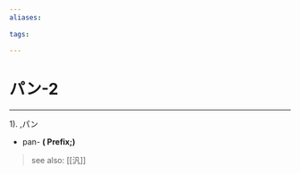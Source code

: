 ```yaml
---
aliases:
    
tags:
    
---
```


# パン-2
---
1).
,パン

- pan-
**( Prefix;)**
> see also:  [[汎]]
            